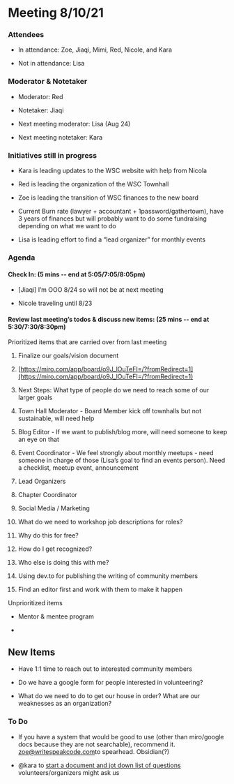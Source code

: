 # Meeting 8/10/21

### Attendees

-   In attendance: Zoe, Jiaqi, Mimi, Red, Nicole, and Kara
    
-   Not in attendance: Lisa
    

### Moderator & Notetaker

-   Moderator: Red
    
-   Notetaker: Jiaqi
    
-   Next meeting moderator: Lisa (Aug 24)
    
-   Next meeting notetaker: Kara
    

### Initiatives still in progress

-   Kara is leading updates to the WSC website with help from Nicola
    
-   Red is leading the organization of the WSC Townhall
    
-   Zoe is leading the transition of WSC finances to the new board
    

-   Current Burn rate (lawyer + accountant + 1password/gathertown), have 3 years of finances but will probably want to do some fundraising depending on what we want to do
    

-   Lisa is leading effort to find a “lead organizer” for monthly events
    

### Agenda

#### Check In: (5 mins -- end at 5:05/7:05/8:05pm)

-   [Jiaqi] I’m OOO 8/24 so will not be at next meeting
    
-   Nicole traveling until 8/23
    

#### Review last meeting’s todos & discuss new items: (25 mins -- end at 5:30/7:30/8:30pm)

Prioritized items that are carried over from last meeting

1.  Finalize our goals/vision document
    

1.  [https://miro.com/app/board/o9J_lOuTeFI=/?fromRedirect=1](https://miro.com/app/board/o9J_lOuTeFI=/?fromRedirect=1)
    
2.  Next Steps: What type of people do we need to reach some of our larger goals
    

1.  Town Hall Moderator - Board Member kick off townhalls but not sustainable, will need help
    
2.  Blog Editor - If we want to publish/blog more, will need someone to keep an eye on that
    
3.  Event Coordinator - We feel strongly about monthly meetups - need someone in charge of those (Lisa’s goal to find an events person). Need a checklist, meetup event, announcement
    
4.  Lead Organizers
    
5.  Chapter Coordinator
    
6.  Social Media / Marketing
    

4.  What do we need to workshop job descriptions for roles?
    

1.  Why do this for free?
    
2.  How do I get recognized?
    
3.  Who else is doing this with me?
    

3.  Using dev.to for publishing the writing of community members
    

1.  Find an editor first and work with them to make it happen
    

  

Unprioritized items

-   Mentor & mentee program
    
-     
    

## New Items

-   Have 1:1 time to reach out to interested community members
    
-   Do we have a google form for people interested in volunteering?
    
-   What do we need to do to get our house in order? What are our weaknesses as an organization?
    

### To Do

-   If you have a system that would be good to use (other than miro/google docs because they are not searchable), recommend it. [zoe@writespeakcode.com](mailto:zoe@writespeakcode.com)to spearhead. Obsidian(?)
    
-   @kara to [start a document and jot down list of questions](https://docs.google.com/document/u/1/d/1EHyv_cfpWOCGjMaSjNqOWSNqRoDZirWaKNM-K8sYq3s/edit) volunteers/organizers might ask us